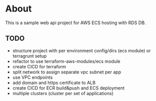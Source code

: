 # About
This is a sample web api project for AWS ECS hosting with RDS DB.

## TODO
* structure project with per environment config/dirs (ecs module) or terragrunt setup
* refactor to use terraform-aws-modules/ecs module
* create CICD for terraform
* split network to assign separate vpc subnet per app
* use VPC endpoints
* add domain and https certificate to ALB
* create CICD for ECR build&push and ECS deployment
* multiple clusters (cluster per set of applications)